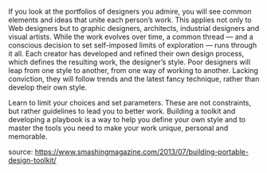 If you look at the portfolios of designers you admire, you will see common elements and ideas that unite each person’s work. This applies not only to Web designers but to graphic designers, architects, industrial designers and visual artists. While the work evolves over time, a common thread — and a conscious decision to set self-imposed limits of exploration — runs through it all. Each creator has developed and refined their own design process, which defines the resulting work, the designer’s style. Poor designers will leap from one style to another, from one way of working to another. Lacking conviction, they will follow trends and the latest fancy technique, rather than develop their own style.

Learn to limit your choices and set parameters. These are not constraints, but rather guidelines to lead you to better work. Building a toolkit and developing a playbook is a way to help you define your own style and to master the tools you need to make your work unique, personal and memorable.

source: https://www.smashingmagazine.com/2013/07/building-portable-design-toolkit/
